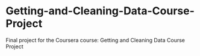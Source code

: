 # Getting-and-Cleaning-Data-Course-Project
Final project for the Coursera course: Getting and Cleaning Data Course Project
